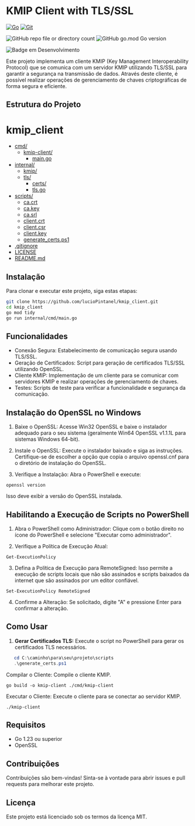 # KMIP Client with TLS/SSL

[![Go](https://img.shields.io/badge/Go-%2300ADD8.svg?&logo=go&logoColor=white)](#)
[![Git](https://img.shields.io/badge/Git-F05032?logo=git&logoColor=fff)](#)

![GitHub repo file or directory count](https://img.shields.io/github/directory-file-count/:user/:repo)
![GitHub go.mod Go version](https://img.shields.io/github/go-mod/go-version/:user/:repo)

![Badge em Desenvolvimento](http://img.shields.io/static/v1?label=STATUS&message=EM%20DESENVOLVIMENTO&color=GREEN&style=for-the-badge)

Este projeto implementa um cliente KMIP (Key Management Interoperability Protocol) que se comunica com um servidor KMIP utilizando TLS/SSL para garantir a segurança na transmissão de dados. Através deste cliente, é possível realizar operações de gerenciamento de chaves criptográficas de forma segura e eficiente.

## Estrutura do Projeto
# kmip_client

* [cmd/](.\kmip_client\cmd)
  * [kmip-client/](.\kmip_client\cmd\kmip-client)
    * [main.go](.\kmip_client\cmd\kmip-client\main.go)
* [internal/](.\kmip_client\internal)
  * [kmip/](.\kmip_client\internal\kmip)
  * [tls/](.\kmip_client\internal\tls)
    * [certs/](.\kmip_client\internal\tls\certs)
    * [tls.go](.\kmip_client\internal\tls\tls.go)
* [scripts/](.\kmip_client\scripts)
  * [ca.crt](.\kmip_client\scripts\ca.crt)
  * [ca.key](.\kmip_client\scripts\ca.key)
  * [ca.srl](.\kmip_client\scripts\ca.srl)
  * [client.crt](.\kmip_client\scripts\client.crt)
  * [client.csr](.\kmip_client\scripts\client.csr)
  * [client.key](.\kmip_client\scripts\client.key)
  * [generate_certs.ps1](.\kmip_client\scripts\generate_certs.ps1)
* [.gitignore](.\kmip_client\.gitignore)
* [LICENSE](.\kmip_client\LICENSE)
* [README.md](.\kmip_client\README.md)

## Instalação

Para clonar e executar este projeto, siga estas etapas:

```bash
git clone https://github.com/lucioPintanel/kmip_client.git
cd kmip_client
go mod tidy
go run internal/cmd/main.go
```

## Funcionalidades
* Conexão Segura: Estabelecimento de comunicação segura usando TLS/SSL.
* Geração de Certificados: Script para geração de certificados TLS/SSL utilizando OpenSSL.
* Cliente KMIP: Implementação de um cliente para se comunicar com servidores KMIP e realizar operações de gerenciamento de chaves.
* Testes: Scripts de teste para verificar a funcionalidade e segurança da comunicação.

## Instalação do OpenSSL no Windows
1. Baixe o OpenSSL:
Acesse Win32 OpenSSL e baixe o instalador adequado para o seu sistema (geralmente Win64 OpenSSL v1.1.1L para sistemas Windows 64-bit).

2. Instale o OpenSSL:
Execute o instalador baixado e siga as instruções. Certifique-se de escolher a opção que copia o arquivo openssl.cnf para o diretório de instalação do OpenSSL.

3. Verifique a Instalação:
Abra o PowerShell e execute:
```
openssl version
```
Isso deve exibir a versão do OpenSSL instalada.

## Habilitando a Execução de Scripts no PowerShell
1. Abra o PowerShell como Administrador:
Clique com o botão direito no ícone do PowerShell e selecione "Executar como administrador".

2. Verifique a Política de Execução Atual:
```
Get-ExecutionPolicy
```

3. Defina a Política de Execução para RemoteSigned:
Isso permite a execução de scripts locais que não são assinados e scripts baixados da internet que são assinados por um editor confiável.
```
Set-ExecutionPolicy RemoteSigned
```

4. Confirme a Alteração:
Se solicitado, digite "A" e pressione Enter para confirmar a alteração.

## Como Usar

1. **Gerar Certificados TLS:**
   Execute o script no PowerShell para gerar os certificados TLS necessários.
```powershell
   cd C:\caminho\para\seu\projeto\scripts
   .\generate_certs.ps1
```

Compilar o Cliente: Compile o cliente KMIP.
```
go build -o kmip-client ./cmd/kmip-client
```

Executar o Cliente: Execute o cliente para se conectar ao servidor KMIP.

```
./kmip-client
```

## Requisitos
* Go 1.23 ou superior
* OpenSSL

## Contribuições
Contribuições são bem-vindas! Sinta-se à vontade para abrir issues e pull requests para melhorar este projeto.

## Licença
Este projeto está licenciado sob os termos da licença MIT.